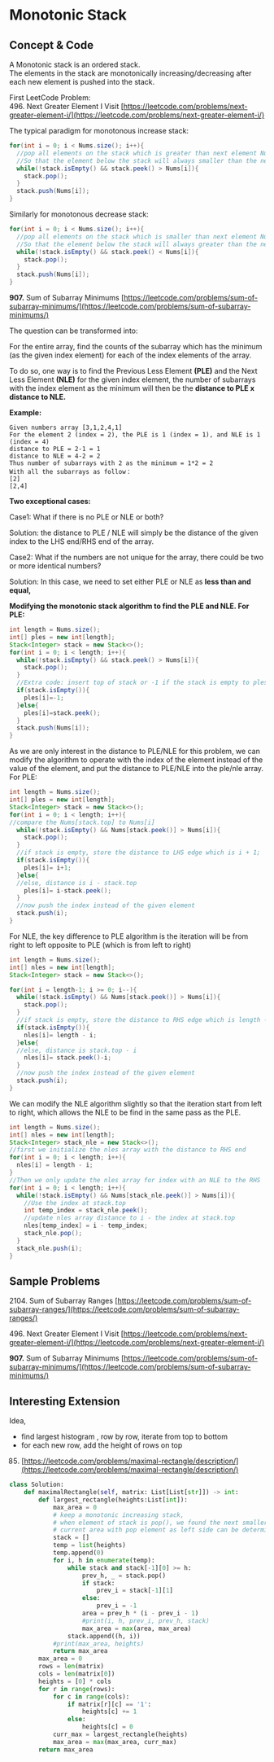 # Monotonic Stack



## Concept & Code

A Monotonic stack is an ordered stack.\
The elements in the stack are monotonically increasing/decreasing after each new element is pushed into the stack.

First LeetCode Problem:\
496\. Next Greater Element I Visit [https://leetcode.com/problems/next-greater-element-i/](https://leetcode.com/problems/next-greater-element-i/)

The typical paradigm for monotonous increase stack:

```java
for(int i = 0; i < Nums.size(); i++){
  //pop all elements on the stack which is greater than next element Nums[i]
  //So that the element below the stack will always smaller than the next one
  while(!stack.isEmpty() && stack.peek() > Nums[i]){
    stack.pop();
  }
  stack.push(Nums[i]);
}
```

Similarly for monotonous decrease stack:

```java
for(int i = 0; i < Nums.size(); i++){
  //pop all elements on the stack which is smaller than next element Nums[i]
  //So that the element below the stack will always greater than the next one
  while(!stack.isEmpty() && stack.peek() < Nums[i]){
    stack.pop();
  }
  stack.push(Nums[i]);
}
```

**907.** Sum of Subarray Minimums [https://leetcode.com/problems/sum-of-subarray-minimums/](https://leetcode.com/problems/sum-of-subarray-minimums/)

The question can be transformed into:

For the entire array, find the counts of the subarray which has the minimum (as the given index element) for each of the index elements of the array.

To do so, one way is to find the Previous Less Element **(PLE)** and the Next Less Element **(NLE)** for the given index element, the number of subarrays with the index element as the minimum will then be the **distance to PLE x distance to NLE.**

**Example:**

```
Given numbers array [3,1,2,4,1] 
For the element 2 (index = 2), the PLE is 1 (index = 1), and NLE is 1 (index = 4)
distance to PLE = 2-1 = 1
distance to NLE = 4-2 = 2
Thus number of subarrays with 2 as the minimum = 1*2 = 2
With all the subarrays as follow：
[2]
[2,4]
```

**Two exceptional cases:**

Case1: What if there is no PLE or NLE or both?

Solution: the distance to PLE / NLE will simply be the distance of the given index to the LHS end/RHS end of the array.

Case2: What if the numbers are not unique for the array, there could be two or more identical numbers?

Solution: In this case, we need to set either PLE or NLE as **less than and equal,**

**Modifying the monotonic stack algorithm to find the PLE and NLE. For PLE:**

```java
int length = Nums.size();
int[] ples = new int[length];
Stack<Integer> stack = new Stack<>();
for(int i = 0; i < length; i++){
  while(!stack.isEmpty() && stack.peek() > Nums[i]){
    stack.pop();
  }
  //Extra code: insert top of stack or -1 if the stack is empty to ples array
  if(stack.isEmpty()){
    ples[i]=-1;
  }else{
    ples[i]=stack.peek();
  }
  stack.push(Nums[i]);
}
```

As we are only interest in the distance to PLE/NLE for this problem, we can modify the algorithm to operate with the index of the element instead of the value of the element, and put the distance to PLE/NLE into the ple/nle array. For PLE:

```java
int length = Nums.size();
int[] ples = new int[length];
Stack<Integer> stack = new Stack<>();
for(int i = 0; i < length; i++){
//compare the Nums[stack.top] to Nums[i]
  while(!stack.isEmpty() && Nums[stack.peek()] > Nums[i]){
    stack.pop();
  }
  //if stack is empty, store the distance to LHS edge which is i + 1;
  if(stack.isEmpty()){
    ples[i]= i+1;
  }else{
  //else, distance is i - stack.top
    ples[i]= i-stack.peek();
  }
  //now push the index instead of the given element
  stack.push(i);
}
```

For NLE, the key difference to PLE algorithm is the iteration will be from right to left opposite to PLE (which is from left to right)

```java
int length = Nums.size();
int[] nles = new int[length];
Stack<Integer> stack = new Stack<>();

for(int i = length-1; i >= 0; i--){
  while(!stack.isEmpty() && Nums[stack.peek()] > Nums[i]){
    stack.pop();
  }
  //if stack is empty, store the distance to RHS edge which is length - i;
  if(stack.isEmpty()){
    nles[i]= length - i;
  }else{
  //else, distance is stack.top - i
    nles[i]= stack.peek()-i;
  }
  //now push the index instead of the given element
  stack.push(i);
}
```

We can modify the NLE algorithm slightly so that the iteration start from left to right, which allows the NLE to be find in the same pass as the PLE.

```java
int length = Nums.size();
int[] nles = new int[length];
Stack<Integer> stack_nle = new Stack<>();
//first we initialize the nles array with the distance to RHS end
for(int i = 0; i < length; i++){
  nles[i] = length - i;
}
//Then we only update the nles array for index with an NLE to the RHS
for(int i = 0; i < length; i++){
  while(!stack.isEmpty() && Nums[stack_nle.peek()] > Nums[i]){
    //Use the index at stack.top
    int temp_index = stack_nle.peek();
    //update nles array distance to i - the index at stack.top
    nles[temp_index] = i - temp_index;
    stack_nle.pop();
  }
  stack_nle.push(i);
}
```

## Sample Problems

2104\. Sum of Subarray Ranges [https://leetcode.com/problems/sum-of-subarray-ranges/](https://leetcode.com/problems/sum-of-subarray-ranges/)

496\. Next Greater Element I Visit [https://leetcode.com/problems/next-greater-element-i/](https://leetcode.com/problems/next-greater-element-i/)

**907.** Sum of Subarray Minimums [https://leetcode.com/problems/sum-of-subarray-minimums/](https://leetcode.com/problems/sum-of-subarray-minimums/)



## Interesting Extension

Idea,&#x20;

* find largest histogram , row by row, iterate from top to bottom
* for each new row, add the height of rows on top

85. [https://leetcode.com/problems/maximal-rectangle/description/](https://leetcode.com/problems/maximal-rectangle/description/)

```python
class Solution:
    def maximalRectangle(self, matrix: List[List[str]]) -> int:
        def largest_rectangle(heights:List[int]):
            max_area = 0
            # keep a monotonic increasing stack, 
            # when element of stack is pop(), we found the next smaller element
            # current area with pop element as left side can be determined
            stack = []
            temp = list(heights)
            temp.append(0)
            for i, h in enumerate(temp):
                while stack and stack[-1][0] >= h:
                    prev_h, _ = stack.pop()
                    if stack:
                        prev_i = stack[-1][1] 
                    else:
                        prev_i = -1
                    area = prev_h * (i - prev_i - 1)
                    #print(i, h, prev_i, prev_h, stack)
                    max_area = max(area, max_area)
                stack.append((h, i))
            #print(max_area, heights)
            return max_area
        max_area = 0
        rows = len(matrix)
        cols = len(matrix[0])
        heights = [0] * cols
        for r in range(rows):
            for c in range(cols):
                if matrix[r][c] == '1':
                    heights[c] += 1
                else:
                    heights[c] = 0
            curr_max = largest_rectangle(heights)
            max_area = max(max_area, curr_max)
        return max_area
```



